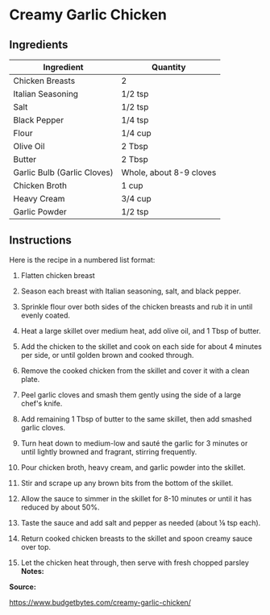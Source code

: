# Creamy Garlic Chicken

## Ingredients


| Ingredient | Quantity |
|------------|----------|
| Chicken Breasts | 2        |
| Italian Seasoning | 1/2 tsp   |
| Salt | 1/2 tsp    |
| Black Pepper | 1/4 tsp   |
| Flour | 1/4 cup     |
| Olive Oil | 2 Tbsp     |
| Butter | 2 Tbsp      |
| Garlic Bulb (Garlic Cloves) | Whole, about 8-9 cloves|
| Chicken Broth | 1 cup       |
| Heavy Cream | 3/4 cup      |
| Garlic Powder | 1/2 tsp    |


## Instructions

Here is the recipe in a numbered list format:

1. Flatten chicken breast
2. Season each breast with Italian seasoning, salt, and black pepper.
3. Sprinkle flour over both sides of the chicken breasts and rub it in until evenly coated.

4. Heat a large skillet over medium heat, add olive oil, and 1 Tbsp of butter.
5. Add the chicken to the skillet and cook on each side for about 4 minutes per side, or until golden brown and cooked through.
6. Remove the cooked chicken from the skillet and cover it with a clean plate.

7. Peel garlic cloves and smash them gently using the side of a large chef's knife.

8. Add remaining 1 Tbsp of butter to the same skillet, then add smashed garlic cloves.
9. Turn heat down to medium-low and sauté the garlic for 3 minutes or until lightly browned and fragrant, stirring frequently.

10. Pour chicken broth, heavy cream, and garlic powder into the skillet.
11. Stir and scrape up any brown bits from the bottom of the skillet.
12. Allow the sauce to simmer in the skillet for 8-10 minutes or until it has reduced by about 50%.

13. Taste the sauce and add salt and pepper as needed (about ⅛ tsp each).

14. Return cooked chicken breasts to the skillet and spoon creamy sauce over top.

15. Let the chicken heat through, then serve with fresh chopped parsley 
**Notes:**

**Source:**

https://www.budgetbytes.com/creamy-garlic-chicken/